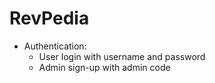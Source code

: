 # RevPedia

* Authentication:
    * User login with username and password
    * Admin sign-up with admin code

